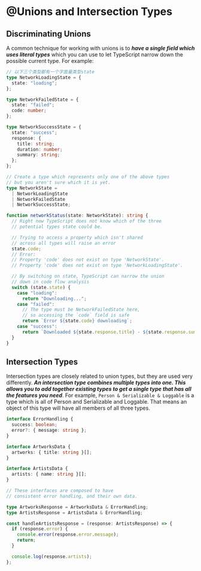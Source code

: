 # @Unions and Intersection Types

## Discriminating Unions

A common technique for working with unions is to ***have a single field which uses literal types*** which you can use to let TypeScript narrow down the possible current type. For example:

```typescript
// 以下三个类型都有一个字面量类型state
type NetworkLoadingState = {
  state: "loading";
};

type NetworkFailedState = {
  state: "failed";
  code: number;
};

type NetworkSuccessState = {
  state: "success";
  response: {
    title: string;
    duration: number;
    summary: string;
  };
};

// Create a type which represents only one of the above types
// but you aren't sure which it is yet.
type NetworkState =
  | NetworkLoadingState
  | NetworkFailedState
  | NetworkSuccessState;

function networkStatus(state: NetworkState): string {
  // Right now TypeScript does not know which of the three
  // potential types state could be.

  // Trying to access a property which isn't shared
  // across all types will raise an error
  state.code;
  // Error:
  // Property 'code' does not exist on type 'NetworkState'.
  // Property 'code' does not exist on type 'NetworkLoadingState'.

  // By switching on state, TypeScript can narrow the union
  // down in code flow analysis
  switch (state.state) {
    case "loading":
      return "Downloading...";
    case "failed":
      // The type must be NetworkFailedState here,
      // so accessing the `code` field is safe
      return `Error ${state.code} downloading`;
    case "success":
      return `Downloaded ${state.response.title} - ${state.response.summary}`;
  }
}
```

## Intersection Types

Intersection types are closely related to union types, but they are used very differently. ***An intersection type combines multiple types into one. This allows you to add together existing types to get a single type that has all the features you need***. For example, `Person & Serializable & Loggable` is a type which is all of Person and Serializable and Loggable. That means an object of this type will have all members of all three types.  

```typescript
interface ErrorHandling {
  success: boolean;
  error?: { message: string };
}

interface ArtworksData {
  artworks: { title: string }[];
}

interface ArtistsData {
  artists: { name: string }[];
}

// These interfaces are composed to have
// consistent error handling, and their own data.

type ArtworksResponse = ArtworksData & ErrorHandling;
type ArtistsResponse = ArtistsData & ErrorHandling;

const handleArtistsResponse = (response: ArtistsResponse) => {
  if (response.error) {
    console.error(response.error.message);
    return;
  }

  console.log(response.artists);
};
```
